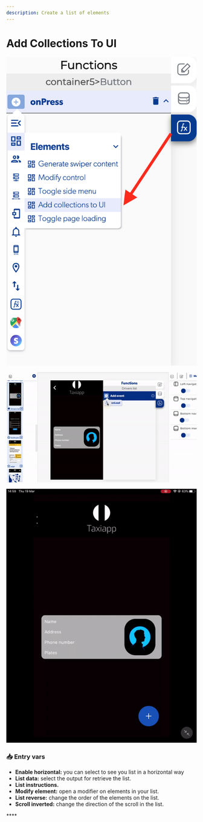 ```yaml
---
description: Create a list of elements
---
```


# Add Collections To UI

![](../../../.gitbook/assets/captura-de-pantalla-2020-02-10-a-la-s-10.26.28.png)

![](../../../.gitbook/assets/ezgif.com-video-to-gif-10%20%281%29.gif)

![](../../../.gitbook/assets/ezgif.com-video-to-gif-12%20%281%29.gif)

### 📥 Entry vars <a id="entry-vars"></a>

* **Enable horizontal:** you can select to see you list in a horizontal way
* **List data:** select the output for retrieve the list.
* **List instructions.** 
* **Modify element:** open a modifier on elements in your list.
* **List reverse:** change the order of the elements on the list.
* **Scroll inverted:** change the direction of the scroll in the list.

\*\*\*\*


